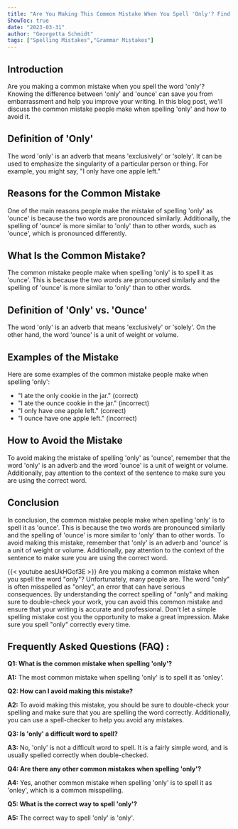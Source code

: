 ```yaml
---
title: "Are You Making This Common Mistake When You Spell 'Only'? Find Out Now!"
ShowToc: true 
date: "2023-03-31"
author: "Georgetta Schmidt" 
tags: ["Spelling Mistakes","Grammar Mistakes"]
---
```

## Introduction 

Are you making a common mistake when you spell the word 'only'? Knowing the difference between 'only' and 'ounce' can save you from embarrassment and help you improve your writing. In this blog post, we'll discuss the common mistake people make when spelling 'only' and how to avoid it. 

## Definition of 'Only'

The word 'only' is an adverb that means 'exclusively' or 'solely'. It can be used to emphasize the singularity of a particular person or thing. For example, you might say, "I only have one apple left." 

## Reasons for the Common Mistake

One of the main reasons people make the mistake of spelling 'only' as 'ounce' is because the two words are pronounced similarly. Additionally, the spelling of 'ounce' is more similar to 'only' than to other words, such as 'ounce', which is pronounced differently. 

## What Is the Common Mistake?

The common mistake people make when spelling 'only' is to spell it as 'ounce'. This is because the two words are pronounced similarly and the spelling of 'ounce' is more similar to 'only' than to other words. 

## Definition of 'Only' vs. 'Ounce'

The word 'only' is an adverb that means 'exclusively' or 'solely'. On the other hand, the word 'ounce' is a unit of weight or volume. 

## Examples of the Mistake

Here are some examples of the common mistake people make when spelling 'only': 

* "I ate the only cookie in the jar." (correct)
* "I ate the ounce cookie in the jar." (incorrect)
* "I only have one apple left." (correct)
* "I ounce have one apple left." (incorrect)

## How to Avoid the Mistake

To avoid making the mistake of spelling 'only' as 'ounce', remember that the word 'only' is an adverb and the word 'ounce' is a unit of weight or volume. Additionally, pay attention to the context of the sentence to make sure you are using the correct word. 

## Conclusion

In conclusion, the common mistake people make when spelling 'only' is to spell it as 'ounce'. This is because the two words are pronounced similarly and the spelling of 'ounce' is more similar to 'only' than to other words. To avoid making this mistake, remember that 'only' is an adverb and 'ounce' is a unit of weight or volume. Additionally, pay attention to the context of the sentence to make sure you are using the correct word.

{{< youtube aesUkHGof3E >}} 
Are you making a common mistake when you spell the word "only"? Unfortunately, many people are. The word "only" is often misspelled as "onley", an error that can have serious consequences. By understanding the correct spelling of "only" and making sure to double-check your work, you can avoid this common mistake and ensure that your writing is accurate and professional. Don't let a simple spelling mistake cost you the opportunity to make a great impression. Make sure you spell "only" correctly every time.

## Frequently Asked Questions (FAQ) :
**Q1: What is the common mistake when spelling 'only'?**

**A1:** The most common mistake when spelling 'only' is to spell it as 'onley'. 

**Q2: How can I avoid making this mistake?**

**A2:** To avoid making this mistake, you should be sure to double-check your spelling and make sure that you are spelling the word correctly. Additionally, you can use a spell-checker to help you avoid any mistakes. 

**Q3: Is 'only' a difficult word to spell?**

**A3:** No, 'only' is not a difficult word to spell. It is a fairly simple word, and is usually spelled correctly when double-checked. 

**Q4: Are there any other common mistakes when spelling 'only'?**

**A4:** Yes, another common mistake when spelling 'only' is to spell it as 'onley', which is a common misspelling. 

**Q5: What is the correct way to spell 'only'?**

**A5:** The correct way to spell 'only' is 'only'.





